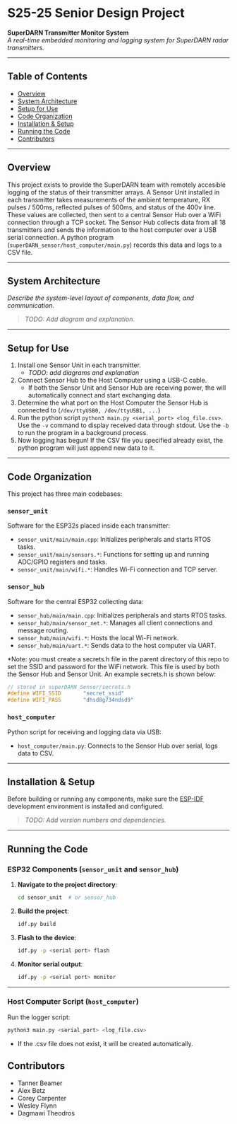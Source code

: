 # S25-25 Senior Design Project

**SuperDARN Transmitter Monitor System**  
_A real-time embedded monitoring and logging system for SuperDARN radar transmitters._

---

## Table of Contents
- [Overview](#overview)
- [System Architecture](#system-architecture)
- [Setup for Use](#setup-for-use)
- [Code Organization](#code-organization)
- [Installation & Setup](#installation--setup)
- [Running the Code](#running-the-code)
- [Contributors](#contributors)

---

## Overview
This project exists to provide the SuperDARN team with remotely accesible logging of the status of their transmitter arrays. A Sensor Unit installed in each transmitter takes measurements of the ambient temperature, RX pulses / 500ms, reflected pulses of 500ms, and status of the 400v line. These values are collected, then sent to a central Sensor Hub over a WiFi connection through a TCP socket. The Sensor Hub collects data from all 18 transmitters and sends the information to the host computer over a USB serial connection. A python program (`superDARN_sensor/host_computer/main.py`) records this data and logs to a CSV file. 

---

## System Architecture
_Describe the system-level layout of components, data flow, and communication._

> _TODO: Add diagram and explanation._

---

## Setup for Use
1. Install one Sensor Unit in each transmitter. 
    - _TODO: add diagrams and explanation_
2. Connect Sensor Hub to the Host Computer using a USB-C cable. 
    - If both the Sensor Unit and Sensor Hub are receiving power, the will automatically connect and start exchanging data.
3. Determine the what port on the Host Computer the Sensor Hub is connected to (`/dev/ttyUSB0, /dev/ttyUSB1, ...`)
4. Run the python script `python3 main.py <serial_port> <log_file.csv>`. Use the `-v` command to display received data through stdout. Use the `-b` to run the program in a background process.
5. Now logging has begun! If the CSV file you specified already exist, the python program will just append new data to it.

---

## Code Organization

This project has three main codebases:

### `sensor_unit`
Software for the ESP32s placed inside each transmitter:
- `sensor_unit/main/main.cpp`: Initializes peripherals and starts RTOS tasks.
- `sensor_unit/main/sensors.*`: Functions for setting up and running ADC/GPIO registers and tasks.
- `sensor_unit/main/wifi.*`: Handles Wi-Fi connection and TCP server.

### `sensor_hub`
Software for the central ESP32 collecting data:
- `sensor_hub/main/main.cpp`: Initializes peripherals and starts RTOS tasks.
- `sensor_hub/main/sensor_net.*`: Manages all client connections and message routing.
- `sensor_hub/main/wifi.*`: Hosts the local Wi-Fi network.
- `sensor_hub/main/uart.*`: Sends data to the host computer via UART.

*Note: you must create a secrets.h file in the parent directory of this repo to set the SSID and password for the WiFi network. This file is used by both the Sensor Hub and Sensor Unit. An example secrets.h is shown below:
```c
// stored in superDARN_Sensor/secrets.h
#define WIFI_SSID       "secret_ssid"  
#define WIFI_PASS       "dhsd8g734ndsd9"
```

### `host_computer`
Python script for receiving and logging data via USB:
- `host_computer/main.py`: Connects to the Sensor Hub over serial, logs data to CSV.

---

## Installation & Setup

Before building or running any components, make sure the [ESP-IDF](https://docs.espressif.com/projects/esp-idf/en/stable/esp32/get-started/index.html) development environment is installed and configured.

> _TODO: Add version numbers and dependencies._

---

## Running the Code

### ESP32 Components (`sensor_unit` and `sensor_hub`)
1. **Navigate to the project directory**:
    ```bash
    cd sensor_unit  # or sensor_hub
    ```

2. **Build the project**:
    ```bash
    idf.py build
    ```

3. **Flash to the device**:
    ```bash
    idf.py -p <serial port> flash
    ```

4. **Monitor serial output**:
    ```bash
    idf.py -p <serial port> monitor
    ```

---

### Host Computer Script (`host_computer`)

Run the logger script:
```bash
python3 main.py <serial_port> <log_file.csv>
```
- If the .csv file does not exist, it will be created automatically.

## Contributors
- Tanner Beamer
- Alex Betz
- Corey Carpenter
- Wesley Flynn
- Dagmawi Theodros 
